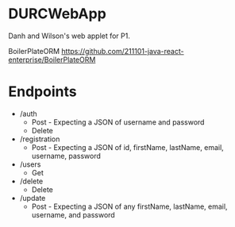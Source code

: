 # DURCWebApp
Danh and Wilson's web applet for P1.

BoilerPlateORM https://github.com/211101-java-react-enterprise/BoilerPlateORM


# Endpoints
  - /auth
    - Post - Expecting a JSON of username and password
    - Delete
  - /registration
    - Post - Expecting a JSON of id, firstName, lastName, email, username, password
  - /users
    - Get
  - /delete
    - Delete
  - /update
    - Post - Expecting a JSON of any firstName, lastName, email, username, and password
